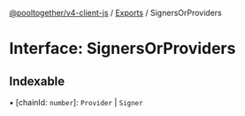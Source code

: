 [@pooltogether/v4-client-js](../) / [Exports](../modules) / SignersOrProviders

# Interface: SignersOrProviders

## Indexable

▪ [chainId: `number`]: `Provider` \| `Signer`
